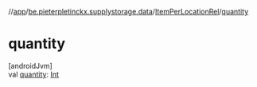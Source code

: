 //[app](../../../index.md)/[be.pieterpletinckx.supplystorage.data](../index.md)/[ItemPerLocationRel](index.md)/[quantity](quantity.md)

# quantity

[androidJvm]\
val [quantity](quantity.md): [Int](https://kotlinlang.org/api/latest/jvm/stdlib/kotlin/-int/index.html)
